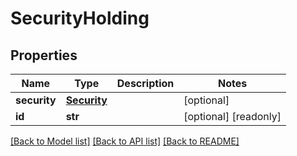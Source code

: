 # SecurityHolding


## Properties
Name | Type | Description | Notes
------------ | ------------- | ------------- | -------------
**security** | [**Security**](Security.md) |  | [optional] 
**id** | **str** |  | [optional] [readonly] 

[[Back to Model list]](../README.md#documentation-for-models) [[Back to API list]](../README.md#documentation-for-api-endpoints) [[Back to README]](../README.md)



